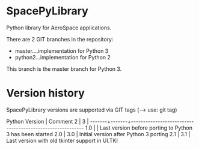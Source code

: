 SpacePyLibrary
==============

Python library for AeroSpace applications.

There are 2 GIT branches in the repository:
- master....implementation for Python 3
- python2...implementation for Python 2

This branch is the master branch for Python 3.

Version history
===============

SpacePyLibrary versions are supported via GIT tags (--> use: git tag)

Python Version | Comment
   2   |   3   |
-------+-------+----------------------------------------------------------
  1.0  |       | Last version before porting to Python 3 has been started
  2.0  |  3.0  | Initial version after Python 3 porting
  2.1  |  3.1  | Last version with old tkinter support in UI.TKI

